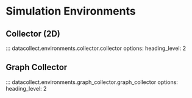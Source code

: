 # Simulation Environments

## Collector (2D)

::: datacollect.environments.collector.collector
    options:
        heading_level: 2

## Graph Collector

::: datacollect.environments.graph_collector.graph_collector
    options:
        heading_level: 2
